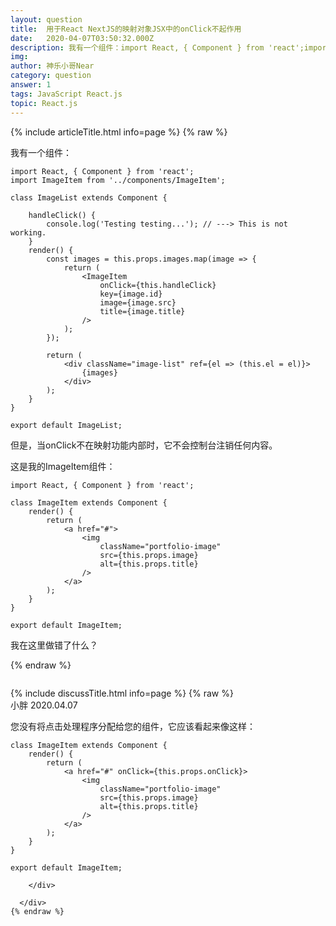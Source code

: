 ```yaml
---
layout: question
title:  用于React NextJS的映射对象JSX中的onClick不起作用
date:   2020-04-07T03:50:32.000Z
description: 我有一个组件：import React, { Component } from 'react';import ImageItem from '../...
img: 
author: 神乐小哥Near
category: question
answer: 1
tags: JavaScript React.js
topic: React.js
---
```

<div class="article-root">
  <div class="article">
    {% include articleTitle.html info=page %}
    {% raw %}
    <div class="article-content"><p><font style="vertical-align: inherit;"><font style="vertical-align: inherit;">我有一个组件：</font></font></p>

<pre><code>import React, { Component } from 'react';<font></font>
import ImageItem from '../components/ImageItem';<font></font>
<font></font>
class ImageList extends Component {<font></font>
<font></font>
    handleClick() {<font></font>
        console.log('Testing testing...'); // ---&gt; This is not working.<font></font>
    }<font></font>
    render() {<font></font>
        const images = this.props.images.map(image =&gt; {<font></font>
            return (<font></font>
                &lt;ImageItem<font></font>
                    onClick={this.handleClick}<font></font>
                    key={image.id}<font></font>
                    image={image.src}<font></font>
                    title={image.title}<font></font>
                /&gt;<font></font>
            );<font></font>
        });<font></font>
<font></font>
        return (<font></font>
            &lt;div className="image-list" ref={el =&gt; (this.el = el)}&gt;<font></font>
                {images}<font></font>
            &lt;/div&gt;<font></font>
        );<font></font>
    }<font></font>
}<font></font>
<font></font>
export default ImageList;<font></font>
</code></pre>

<p><font style="vertical-align: inherit;"><font style="vertical-align: inherit;">但是，当onClick不在映射功能内部时，它不会控制台注销任何内容。</font></font></p>

<p><font style="vertical-align: inherit;"><font style="vertical-align: inherit;">这是我的ImageItem组件： </font></font></p>

<pre><code>import React, { Component } from 'react';<font></font>
<font></font>
class ImageItem extends Component {<font></font>
    render() {<font></font>
        return (<font></font>
            &lt;a href="#"&gt;<font></font>
                &lt;img<font></font>
                    className="portfolio-image"<font></font>
                    src={this.props.image}<font></font>
                    alt={this.props.title}<font></font>
                /&gt;<font></font>
            &lt;/a&gt;<font></font>
        );<font></font>
    }<font></font>
}<font></font>
<font></font>
export default ImageItem;<font></font>
</code></pre>

<p><font style="vertical-align: inherit;"><font style="vertical-align: inherit;">我在这里做错了什么？</font></font></p></div>
    {% endraw %}
  </div>
  <p style="height: 0;width:0;overflow: hidden;"> 第4124篇《用于React NextJS的映射对象JSX中的onClick不起作用》来自Winter(https://github.com/aiyld/aiyld.github.io)的站点</p>
  <div class="discuss-wrapper">
    {% include discussTitle.html info=page %}
    {% raw %}
    <div class="discuss-item">
        <div class="discuss-parent">
          <div class="discuss-meta">
            <span class="discuss-user">小胖</span>
            <span class="discuss-time">2020.04.07</span>
          </div>
          <div class="discuss-comment"><p><font style="vertical-align: inherit;"><font style="vertical-align: inherit;">您没有将点击处理程序分配给您的组件，它应该看起来像这样：</font></font></p>

<pre><code>class ImageItem extends Component {<font></font>
    render() {<font></font>
        return (<font></font>
            &lt;a href="#" onClick={this.props.onClick}&gt;<font></font>
                &lt;img<font></font>
                    className="portfolio-image"<font></font>
                    src={this.props.image}<font></font>
                    alt={this.props.title}<font></font>
                /&gt;<font></font>
            &lt;/a&gt;<font></font>
        );<font></font>
    }<font></font>
}<font></font>
<font></font>
export default ImageItem;<font></font>
</code></pre></div>
        </div>
        
      </div>
    {% endraw %}
  </div>
<div>
